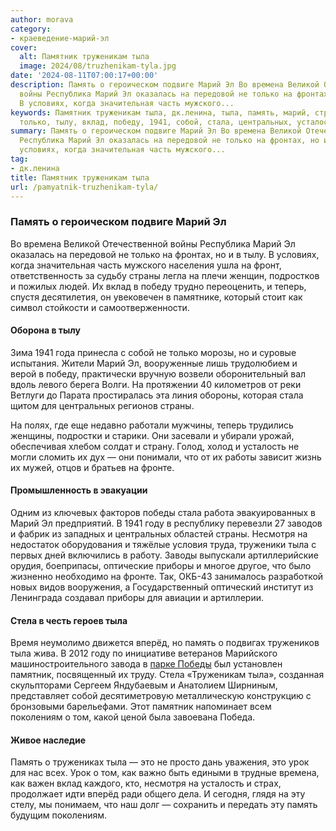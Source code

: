 ```yaml
---
author: morava
category:
- краеведение-марий-эл
cover:
  alt: Памятник труженикам тыла
  image: 2024/08/truzhenikam-tyla.jpg
date: '2024-08-11T07:00:17+00:00'
description: Память о героическом подвиге Марий Эл Во времена Великой Отечественной
  войны Республика Марий Эл оказалась на передовой не только на фронтах, но и в тылу.
  В условиях, когда значительная часть мужского...
keywords: Памятник труженикам тыла, дк.ленина, тыла, память, марий, страны, времена,
  только, тылу, вклад, победу, 1941, собой, стала, центральных, усталость, фронте
summary: Память о героическом подвиге Марий Эл Во времена Великой Отечественной войны
  Республика Марий Эл оказалась на передовой не только на фронтах, но и в тылу. В
  условиях, когда значительная часть мужского...
tag:
- дк.ленина
title: Памятник труженикам тыла
url: /pamyatnik-truzhenikam-tyla/
---
```


### Память о героическом подвиге Марий Эл

Во времена Великой Отечественной войны Республика Марий Эл оказалась на передовой не только на фронтах, но и в тылу. В условиях, когда значительная часть мужского населения ушла на фронт, ответственность за судьбу страны легла на плечи женщин, подростков и пожилых людей. Их вклад в победу трудно переоценить, и теперь, спустя десятилетия, он увековечен в памятнике, который стоит как символ стойкости и самоотверженности.

#### Оборона в тылу

Зима 1941 года принесла с собой не только морозы, но и суровые испытания. Жители Марий Эл, вооруженные лишь трудолюбием и верой в победу, практически вручную возвели оборонительный вал вдоль левого берега Волги. На протяжении 40 километров от реки Ветлуги до Парата простиралась эта линия обороны, которая стала щитом для центральных регионов страны.

На полях, где еще недавно работали мужчины, теперь трудились женщины, подростки и старики. Они засевали и убирали урожай, обеспечивая хлебом солдат и страну. Голод, холод и усталость не могли сломить их дух — они понимали, что от их работы зависит жизнь их мужей, отцов и братьев на фронте.

#### Промышленность в эвакуации

Одним из ключевых факторов победы стала работа эвакуированных в Марий Эл предприятий. В 1941 году в республику перевезли 27 заводов и фабрик из западных и центральных областей страны. Несмотря на недостаток оборудования и тяжёлые условия труда, труженики тыла с первых дней включились в работу. Заводы выпускали артиллерийские орудия, боеприпасы, оптические приборы и многое другое, что было жизненно необходимо на фронте. Так, ОКБ-43 занималось разработкой новых видов вооружения, а Государственный оптический институт из Ленинграда создавал приборы для авиации и артиллерии.

#### Стела в честь героев тыла

Время неумолимо движется вперёд, но память о подвигах тружеников тыла жива. В 2012 году по инициативе ветеранов Марийского машиностроительного завода в [парке Победы](/park-pobedy/) был установлен памятник, посвященный их труду. Стела «Труженикам тыла», созданная скульпторами Сергеем Яндубаевым и Анатолием Ширниным, представляет собой десятиметровую металлическую конструкцию с бронзовыми барельефами. Этот памятник напоминает всем поколениям о том, какой ценой была завоевана Победа.

#### Живое наследие

Память о тружениках тыла — это не просто дань уважения, это урок для нас всех. Урок о том, как важно быть едиными в трудные времена, как важен вклад каждого, кто, несмотря на усталость и страх, продолжает идти вперёд ради общего дела. И сегодня, глядя на эту стелу, мы понимаем, что наш долг — сохранить и передать эту память будущим поколениям.